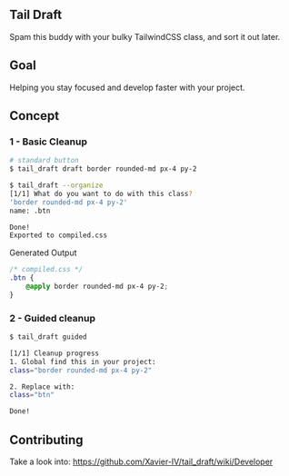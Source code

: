 ## Tail Draft

Spam this buddy with your bulky TailwindCSS class, and sort it out later.

## Goal

Helping you stay focused and develop faster with your project.

## Concept

### 1 - Basic Cleanup
```bash
# standard button
$ tail_draft draft border rounded-md px-4 py-2

$ tail_draft --organize
[1/1] What do you want to do with this class?
'border rounded-md px-4 py-2'
name: .btn

Done!
Exported to compiled.css
```

Generated Output

```css
/* compiled.css */
.btn {
    @apply border rounded-md px-4 py-2;
}
```

### 2 - Guided cleanup

```bash
$ tail_draft guided

[1/1] Cleanup progress
1. Global find this in your project:
class="border rounded-md px-4 py-2"

2. Replace with:
class="btn"

Done!
```

## Contributing

Take a look into:
https://github.com/Xavier-IV/tail_draft/wiki/Developer